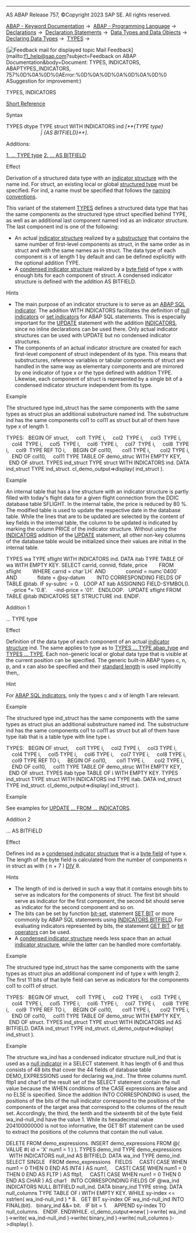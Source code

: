   

* * *

AS ABAP Release 757, ©Copyright 2023 SAP SE. All rights reserved.

[ABAP - Keyword Documentation](javascript:call_link\('abenabap.htm'\)) →  [ABAP - Programming Language](javascript:call_link\('abenabap_reference.htm'\)) →  [Declarations](javascript:call_link\('abendeclarations.htm'\)) →  [Declaration Statements](javascript:call_link\('abenabap_declarations.htm'\)) →  [Data Types and Data Objects](javascript:call_link\('abentypes_and_objects.htm'\)) →  [Declaring Data Types](javascript:call_link\('abentypes_statements.htm'\)) →  [TYPES](javascript:call_link\('abaptypes.htm'\)) → 

 [![](Mail.gif?object=Mail.gif&sap-language=EN "Feedback mail for displayed topic") Mail Feedback](mailto:f1_help@sap.com?subject=Feedback on ABAP Documentation&body=Document: TYPES, INDICATORS, ABAPTYPES_INDICATORS, 757%0D%0A%0D%0AError:%0D%0A%0D%0A%0D%0A%0D%0
ASuggestion for improvement:)

TYPES, INDICATORS

[Short Reference](javascript:call_link\('abaptypes_shortref.htm'\))

Syntax

TYPES dtype TYPE struct WITH INDICATORS ind *\[**{*TYPE type*}*
                                          *|* *{*AS BITFIELD*}**\]*.

Additions:

[1\. ... TYPE type](#!ABAP_ADDITION_1@1@)
[2\. ... AS BITFIELD](#!ABAP_ADDITION_2@2@)

Effect

Derivation of a structured data type with an [indicator structure](javascript:call_link\('abenindicator_structure_glosry.htm'\) "Glossary Entry") with the name ind. For struct, an existing local or global [structured type](javascript:call_link\('abenstructured_type_glosry.htm'\) "Glossary Entry") must be specified. For ind, a name must be specified that follows the [naming conventions](javascript:call_link\('abennaming_conventions.htm'\)).

This variant of the statement [TYPES](javascript:call_link\('abaptypes.htm'\)) defines a structured data type that has the same components as the structured type struct specified behind TYPE, as well as an additional last component named ind as an indicator structure. The last component ind is one of the following:

-   An actual [indicator structure](javascript:call_link\('abenindicator_structure_glosry.htm'\) "Glossary Entry") realized by a [substructure](javascript:call_link\('abensubstructure_glosry.htm'\) "Glossary Entry") that contains the same number of first-level components as struct, in the same order as in struct and with the same names as in struct. The data type of each component is x of length 1 by default and can be defined explicitly with the optional addition TYPE.
-   A [condensed indicator structure](javascript:call_link\('abencondensed_ind_structure_glosry.htm'\) "Glossary Entry") realized by a [byte field](javascript:call_link\('abenbyte_field_glosry.htm'\) "Glossary Entry") of type x with enough bits for each component of struct. A condensed indicator structure is defined with the addition AS BITFIELD.

Hints

-   The main purpose of an indicator structure is to serve as an [ABAP SQL indicator](javascript:call_link\('abenabap_sql_indicator_glosry.htm'\) "Glossary Entry"). The addition WITH INDICATORS facilitates the definition of [null indicators](javascript:call_link\('abennull_indicator_glosry.htm'\) "Glossary Entry") or [set indicators](javascript:call_link\('abenset_indicator_glosry.htm'\) "Glossary Entry") for ABAP SQL statements. This is especially important for the [UPDATE](javascript:call_link\('abapupdate.htm'\)) statement with the addition [INDICATORS](javascript:call_link\('abapupdate_set_indicator.htm'\)), since no inline declarations can be used there. Only actual indicator structures can be used with UPDATE but no condensed indicator structures.
-   The components of an actual indicator structure are created for each first-level component of struct independent of its type. This means that substructures, reference variables or tabular components of struct are handled in the same way as elementary components and are mirrored by one indicator of type x or the type defined with addition TYPE. Likewise, each component of struct is represented by a single bit of a condensed indicator structure independent from its type.

Example

The structured type ind\_struct has the same components with the same types as struct plus an additional substructure named ind. The substructure ind has the same components col1 to col11 as struct but all of them have type x of length 1.

TYPES:
  BEGIN OF struct,
    col1  TYPE i,
    col2  TYPE i,
    col3  TYPE i,
    col4  TYPE i,
    col5  TYPE i,
    col6  TYPE i,
    col7  TYPE i,
    col8  TYPE i,
    col9  TYPE REF TO i,
    BEGIN OF col10,
      col1 TYPE i,
      col2 TYPE i,
    END OF col10,
    col11 TYPE TABLE OF demo\_struc WITH EMPTY KEY,
  END OF struct.
TYPES ind\_struct TYPE struct WITH INDICATORS ind.
DATA ind\_struct TYPE ind\_struct.
cl\_demo\_output=>display( ind\_struct ).

Example

An internal table that has a line structure with an indicator structure is partly filled with today's flight data for a given flight connection from the DDIC database table SFLIGHT. In the internal table, the price is reduced by 80 %. The modified table is used to update the respective date in the database table. While the lines that are to be updated are selected by the content of key fields in the internal table, the column to be updated is indicated by marking the column PRICE of the indicator structure. Without using the [INDICATORS](javascript:call_link\('abapupdate_set_indicator.htm'\)) addition of the [UPDATE](javascript:call_link\('abapupdate.htm'\)) statement, all other non-key columns of the database table would be initialized since their values are initial in the internal table.

TYPES wa TYPE sflight WITH INDICATORS ind.
DATA itab TYPE TABLE OF wa WITH EMPTY KEY.
SELECT carrid, connid, fldate, price
       FROM sflight
       WHERE carrid = char\`LH\` AND
             connid = numc\`0400\` AND
             fldate = @sy-datum
       INTO CORRESPONDING FIELDS OF TABLE @itab.
IF sy-subrc  = 0.
  LOOP AT itab ASSIGNING FIELD-SYMBOL(<wa>).
    <wa>-price \*= '0.8'.
    <wa>-ind-price = '01'.
  ENDLOOP.
  UPDATE sflight FROM TABLE @itab INDICATORS SET STRUCTURE ind.
ENDIF.

Addition 1   

... TYPE type

Effect

Definition of the data type of each component of an actual [indicator structure](javascript:call_link\('abenindicator_structure_glosry.htm'\) "Glossary Entry") ind. The same applies to type as to [TYPES ... TYPE abap\_type](javascript:call_link\('abaptypes_simple.htm'\)) and [TYPES ... TYPE](javascript:call_link\('abaptypes_referring.htm'\)). Each non-generic local or global data type that is visible at the current position can be specified. The generic built-in ABAP types c, n, p, and x can also be specified and their [standard length](javascript:call_link\('abenbuilt_in_types_complete.htm'\)) is used implicitly then,.

Hint

For [ABAP SQL indicators](javascript:call_link\('abenabap_sql_indicator_glosry.htm'\) "Glossary Entry"), only the types c and x of length 1 are relevant.

Example

The structured type ind\_struct has the same components with the same types as struct plus an additional substructure named ind. The substructure ind has the same components col1 to col11 as struct but all of them have type itab that is a table type with line type i.

TYPES:
  BEGIN OF struct,
    col1 TYPE i,
    col2 TYPE i,
    col3 TYPE i,
    col4 TYPE i,
    col5 TYPE i,
    col6 TYPE i,
    col7 TYPE i,
    col8 TYPE i,
    col9 TYPE REF TO i,
    BEGIN OF col10,
      col1 TYPE i,
      col2 TYPE i,
    END OF col10,
    col11 TYPE TABLE OF demo\_struc WITH EMPTY KEY,
  END OF struct.
TYPES itab type TABLE OF i WITH EMPTY KEY.
TYPES ind\_struct TYPE struct WITH INDICATORS ind TYPE itab.
DATA ind\_struct TYPE ind\_struct.
cl\_demo\_output=>display( ind\_struct ).

Example

See examples for [UPDATE ... FROM ... INDICATORS](javascript:call_link\('abapupdate_set_indicator.htm'\)).

Addition 2   

... AS BITFIELD

Effect

Defines ind as a [condensed indicator structure](javascript:call_link\('abencondensed_ind_structure_glosry.htm'\) "Glossary Entry") that is a [byte field](javascript:call_link\('abenbyte_field_glosry.htm'\) "Glossary Entry") of type x. The length of the byte field is calculated from the number of components n in struct as with ( n + 7 ) [DIV](javascript:call_link\('abenarith_operators.htm'\)) 8.

Hints

-   The length of ind is derived in such a way that it contains enough bits to serve as indicators for the components of struct. The first bit should serve as indicator for the first component, the second bit should serve as indicator for the second component and so on.
-   The bits can be set by function [bit-set](javascript:call_link\('abenbit_functions.htm'\)), statement [SET BIT](javascript:call_link\('abapset_bit.htm'\)) or more commonly by ABAP SQL statements using [INDICATORS BITFIELD](javascript:call_link\('abapselect_indicators.htm'\)). For evaluating indicators represented by bits, the statement [GET BIT](javascript:call_link\('abapget_bit.htm'\)) or [bit operators](javascript:call_link\('abenbit_operators.htm'\)) can be used.
-   A [condensed indicator structure](javascript:call_link\('abencondensed_ind_structure_glosry.htm'\) "Glossary Entry") needs less space than an actual [indicator structure](javascript:call_link\('abenindicator_structure_glosry.htm'\) "Glossary Entry"), while the latter can be handled more comfortably.

Example

The structured type ind\_struct has the same components with the same types as struct plus an additional component ind of type x with length 2. The first 11 bits of that byte field can serve as indicators for the components col1 to col11 of struct.

TYPES:
  BEGIN OF struct,
    col1  TYPE i,
    col2  TYPE i,
    col3  TYPE i,
    col4  TYPE i,
    col5  TYPE i,
    col6  TYPE i,
    col7  TYPE i,
    col8  TYPE i,
    col9  TYPE REF TO i,
    BEGIN OF col10,
      col1 TYPE i,
      col2 TYPE i,
    END OF col10,
    col11 TYPE TABLE OF demo\_struc WITH EMPTY KEY,
  END OF struct.
TYPES ind\_struct TYPE struct WITH INDICATORS ind AS BITFIELD.
DATA ind\_struct TYPE ind\_struct.
cl\_demo\_output=>display( ind\_struct ).

Example

The structure wa\_ind has a condensed indicator structure null\_ind that is used as a [null indicator](javascript:call_link\('abennull_indicator_glosry.htm'\) "Glossary Entry") in a SELECT statement. It has length of 6 and thus consists of 48 bits that cover the 44 fields of database table DEMO\_EXPRESSIONS used for declaring wa\_ind.. The three columns num1. fltp1 and char1 of the result set of the SELECT statement contain the null value because the WHEN conditions of the CASE expressions are false and no ELSE is specified. Since the addition INTO CORRESPONDING is used, the positions of the bits of the null indicator correspond to the positions of the components of the target area that correspond to the columns of the result set. Accordingly, the third, the tenth and the sixteenth bit of the byte field wa\_ind-null\_ind have the value 1. While its hexadecimal value 204100000000 is not too informative, the GET BIT statement can be used to extract the positions of the columns that contain the null value.

DELETE FROM demo\_expressions.
INSERT demo\_expressions FROM @( VALUE #( id = 'X' num1 = 1 ) ).
TYPES demo\_ind TYPE demo\_expressions
  WITH INDICATORS null\_ind AS BITFIELD.
DATA wa\_ind TYPE demo\_ind.
SELECT SINGLE
  FROM demo\_expressions
  FIELDS
    CAST( CASE WHEN num1 = 0 THEN 0 END AS INT4 ) AS num1,
    CAST( CASE WHEN num1 = 0 THEN 0 END AS FLTP ) AS fltp1,
    CAST( CASE WHEN num1 = 0 THEN 0 END AS CHAR ) AS char1
  INTO CORRESPONDING FIELDS OF @wa\_ind
       INDICATORS NULL BITFIELD null\_ind.
DATA binary\_ind TYPE string.
DATA null\_columns TYPE TABLE OF i WITH EMPTY KEY.
WHILE sy-index <= xstrlen( wa\_ind-null\_ind ) \* 8.
  GET BIT sy-index OF wa\_ind-null\_ind INTO FINAL(bit).
  binary\_ind &&= bit.
  IF bit = 1.
    APPEND sy-index TO null\_columns.
  ENDIF.
ENDWHILE.
cl\_demo\_output=>new(
)->write( wa\_ind
)->write( wa\_ind-null\_ind
)->write( binary\_ind
)->write( null\_columns
)->display( ).